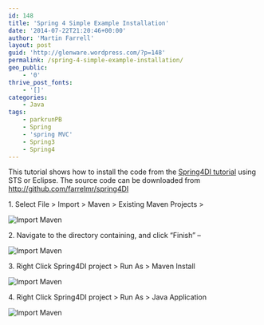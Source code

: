 ```yaml
---
id: 148
title: 'Spring 4 Simple Example Installation'
date: '2014-07-22T21:20:46+00:00'
author: 'Martin Farrell'
layout: post
guid: 'http://glenware.wordpress.com/?p=148'
permalink: /spring-4-simple-example-installation/
geo_public:
    - '0'
thrive_post_fonts:
    - '[]'
categories:
    - Java
tags:
    - parkrunPB
    - Spring
    - 'spring MVC'
    - Spring3
    - Spring4
---
```


This tutorial shows how to install the code from the [Spring4DI tutorial](http://www.javabullets.com/2014/07/22/spring-4-simple-example/) using STS or Eclipse. The source code can be downloaded from <http://github.com/farrelmr/spring4DI>

1\. Select File &gt; Import &gt; Maven &gt; Existing Maven Projects &gt;

![Import Maven](http://glenware.files.wordpress.com/2014/07/maven1.png)

2\. Navigate to the directory containing, and click “Finish” –

![Import Maven](http://glenware.files.wordpress.com/2014/07/maven2.png)

3\. Right Click Spring4DI project &gt; Run As &gt; Maven Install

![Import Maven](http://glenware.files.wordpress.com/2014/07/maven4.png)

4\. Right Click Spring4DI project &gt; Run As &gt; Java Application

![Import Maven](http://glenware.files.wordpress.com/2014/07/maven4.png)